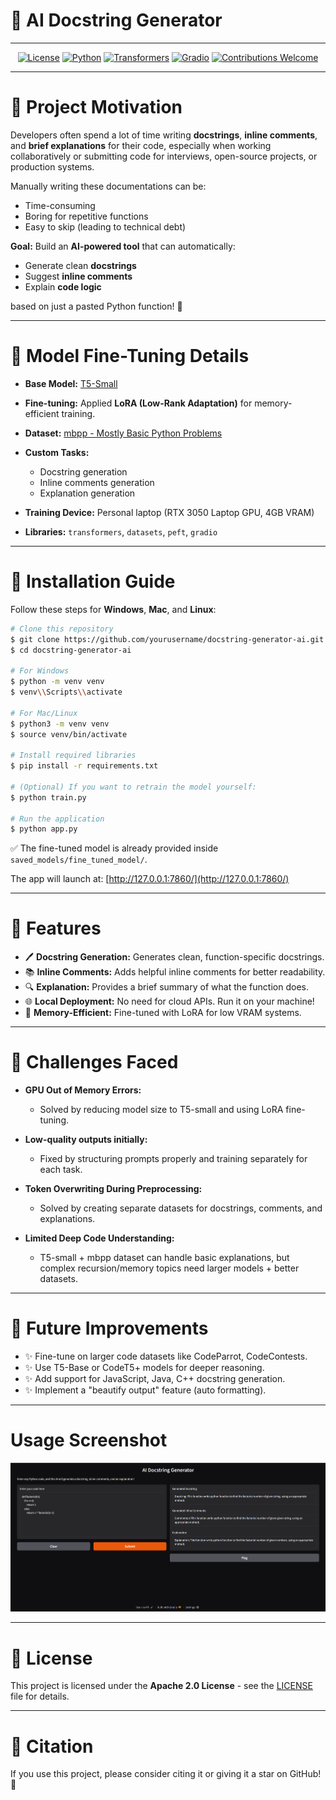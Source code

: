 # 🌟 AI Docstring Generator

---

<div align="center">

[![License](https://img.shields.io/badge/License-Apache_2.0-blue.svg)](LICENSE)
[![Python](https://img.shields.io/badge/Python-3.10%2B-blue.svg)](https://www.python.org/)
[![Transformers](https://img.shields.io/badge/Transformers-4.51.3-orange.svg)](https://huggingface.co/docs/transformers/index)
[![Gradio](https://img.shields.io/badge/Gradio-4.15.0-green.svg)](https://gradio.app/)
[![Contributions Welcome](https://img.shields.io/badge/contributions-welcome-brightgreen.svg?style=flat)](https://github.com/yourusername/docstring-generator-ai/issues)

</div>

---

# 📖 Project Motivation

Developers often spend a lot of time writing **docstrings**, **inline comments**, and **brief explanations** for their code, especially when working collaboratively or submitting code for interviews, open-source projects, or production systems.

Manually writing these documentations can be:
- Time-consuming
- Boring for repetitive functions
- Easy to skip (leading to technical debt)

**Goal:** Build an **AI-powered tool** that can automatically:
- Generate clean **docstrings**
- Suggest **inline comments**
- Explain **code logic**

based on just a pasted Python function! 🚀

---

# 🔄 Model Fine-Tuning Details

- **Base Model:** [T5-Small](https://huggingface.co/t5-small)
- **Fine-tuning:** Applied **LoRA (Low-Rank Adaptation)** for memory-efficient training.
- **Dataset:** [mbpp - Mostly Basic Python Problems](https://huggingface.co/datasets/mbpp)
- **Custom Tasks:**
  - Docstring generation
  - Inline comments generation
  - Explanation generation

- **Training Device:** Personal laptop (RTX 3050 Laptop GPU, 4GB VRAM)
- **Libraries:** `transformers`, `datasets`, `peft`, `gradio`

---

# 🔧 Installation Guide
Follow these steps for **Windows**, **Mac**, and **Linux**:
```bash
# Clone this repository
$ git clone https://github.com/yourusername/docstring-generator-ai.git
$ cd docstring-generator-ai

# For Windows
$ python -m venv venv
$ venv\\Scripts\\activate

# For Mac/Linux
$ python3 -m venv venv
$ source venv/bin/activate

# Install required libraries
$ pip install -r requirements.txt

# (Optional) If you want to retrain the model yourself:
$ python train.py

# Run the application
$ python app.py
```
✅ The fine-tuned model is already provided inside `saved_models/fine_tuned_model/`.

The app will launch at: [http://127.0.0.1:7860/](http://127.0.0.1:7860/)

---

# 🎉 Features

- 🖊️ **Docstring Generation:** Generates clean, function-specific docstrings.
- 📚 **Inline Comments:** Adds helpful inline comments for better readability.
- 🔍 **Explanation:** Provides a brief summary of what the function does.
- 🌐 **Local Deployment:** No need for cloud APIs. Run it on your machine!
- 🧪 **Memory-Efficient:** Fine-tuned with LoRA for low VRAM systems.

---

# 🚫 Challenges Faced

- **GPU Out of Memory Errors:**
  - Solved by reducing model size to T5-small and using LoRA fine-tuning.

- **Low-quality outputs initially:**
  - Fixed by structuring prompts properly and training separately for each task.

- **Token Overwriting During Preprocessing:**
  - Solved by creating separate datasets for docstrings, comments, and explanations.

- **Limited Deep Code Understanding:**
  - T5-small + mbpp dataset can handle basic explanations, but complex recursion/memory topics need larger models + better datasets.

---

# 🔄 Future Improvements

- ✨ Fine-tune on larger code datasets like CodeParrot, CodeContests.
- ✨ Use T5-Base or CodeT5+ models for deeper reasoning.
- ✨ Add support for JavaScript, Java, C++ docstring generation.
- ✨ Implement a "beautify output" feature (auto formatting).

---

#  Usage Screenshot

![App Screenshot](./assets/app_screenshot.png)

---

# 💼 License

This project is licensed under the **Apache 2.0 License** - see the [LICENSE](LICENSE) file for details.

---

# 📄 Citation

If you use this project, please consider citing it or giving it a star on GitHub! 💫


